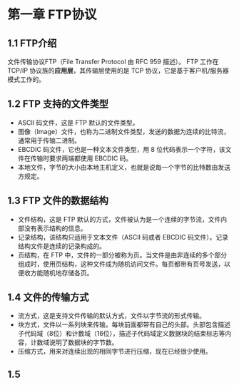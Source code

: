 # 第一章 FTP协议

## 1.1 FTP介绍

文件传输协议FTP（File Transfer Protocol 由 RFC 959 描述）。
FTP 工作在TCP/IP 协议族的**应用层**，其传输层使用的是 TCP 协议，它是基于客户机/服务器模式工作的。

## 1.2 FTP 支持的文件类型

* ASCII 码文件，这是 FTP 默认的文件类型。
* 图像（Image）文件，也称为二进制文件类型，发送的数据为连续的比特流，通常用于传输二进制。
* EBCDIC 码文件，它也是一种文本文件类型，用 8 位代码表示一个字符，该文件在传输时要求两端都使用 EBCDIC 码。
* 本地文件，字节的大小由本地主机定义，也就是说每一个字节的比特数由发送方规定。

## 1.3 FTP 文件的数据结构

* 文件结构，这是 FTP 默认的方式，文件被认为是一个连续的字节流，文件内部没有表示结构的信息。
* 记录结构，该结构只适用于文本文件（ASCII 码或者 EBCDIC 码文件）。记录结构文件是连续的记录构成的。
* 页结构，在 FTP 中，文件的一部分被称为页。当文件是由非连续的多个部分组成时，使用页结构，这种文件成为随机访问文件。每页都带有页号发送，以便收方能随机地存储各页。

## 1.4 文件的传输方式

* 流方式，这是支持文件传输的默认方式，文件以字节流的形式传输。
* 块方式，文件以一系列块来传输，每块前面都带有自己的头部。头部包含描述子代码域（8位）和计数域（16位），描述子代码域定义数据块的结束标志等内容，计数域说明了数据块的字节数。
* 压缩方式，用来对连续出现的相同字节进行压缩，现在已经很少使用。

## 1.5 